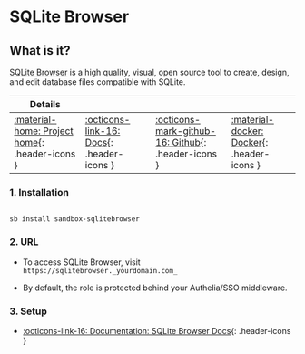 # SQLite Browser

## What is it?

[SQLite Browser](https://sqlitebrowser.org/) is a high quality, visual, open source tool to create, design, and edit database files compatible with SQLite.

| Details     |             |             |             |
|-------------|-------------|-------------|-------------|
| [:material-home: Project home](https://sqlitebrowser.org/){: .header-icons } | [:octicons-link-16: Docs](https://github.com/sqlitebrowser/sqlitebrowser/wiki){: .header-icons } | [:octicons-mark-github-16: Github](https://github.com/sqlitebrowser/sqlitebrowser){: .header-icons } | [:material-docker: Docker](https://hub.docker.com/r/linuxserver/sqlitebrowser){: .header-icons }|

### 1. Installation

``` shell

sb install sandbox-sqlitebrowser

```

### 2. URL

- To access SQLite Browser, visit `https://sqlitebrowser._yourdomain.com_`

- By default, the role is protected behind your Authelia/SSO middleware.

### 3. Setup

- [:octicons-link-16: Documentation: SQLite Browser Docs](https://github.com/sqlitebrowser/sqlitebrowser/wiki){: .header-icons }
